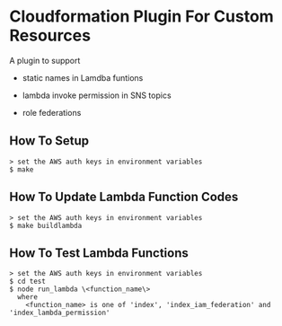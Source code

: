 
# Cloudformation Plugin For Custom Resources

A plugin to support

  - static names in Lamdba funtions

  - lambda invoke permission in SNS topics

  - role federations


## How To Setup

    > set the AWS auth keys in environment variables
    $ make


## How To Update Lambda Function Codes

    > set the AWS auth keys in environment variables
    $ make buildlambda


## How To Test Lambda Functions

    > set the AWS auth keys in environment variables
    $ cd test
    $ node run_lambda \<function_name\>
      where
        <function_name> is one of 'index', 'index_iam_federation' and 'index_lambda_permission'
